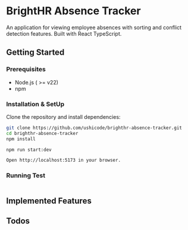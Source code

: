 # BrightHR Absence Tracker

An application for viewing employee absences with sorting and conflict detection features.
Built with React TypeScript.

## Getting Started

### Prerequisites
 - Node.js ( >= v22)
 - npm
 
### Installation & SetUp

Clone the repository and install dependencies:

  ```bash
  git clone https://github.com/ushicode/brighthr-absence-tracker.git
  cd brighthr-absence-tracker
  npm install

  npm run start:dev

  Open http://localhost:5173 in your browser.
  ```

### Running Test
```bash


```

## Implemented Features


## Todos
